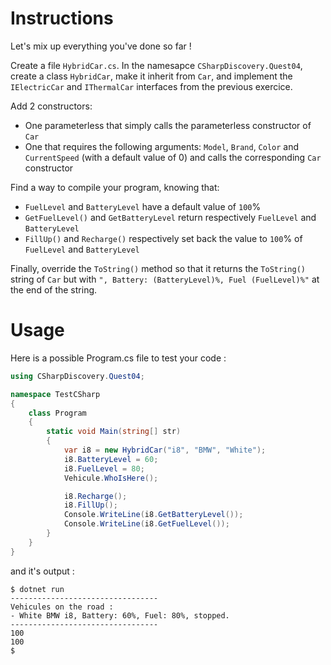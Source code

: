 # Instructions

Let's mix up everything you've done so far !

Create a file `HybridCar.cs`. In the namesapce `CSharpDiscovery.Quest04`, create a class `HybridCar`, make it inherit from `Car`, and implement the `IElectricCar` and `IThermalCar` interfaces from the previous exercice.

Add 2 constructors:

- One parameterless that simply calls the parameterless constructor of `Car`
- One that requires the following arguments: `Model`, `Brand`, `Color` and `CurrentSpeed` (with a default value of 0) and calls the corresponding `Car` constructor

Find a way to compile your program, knowing that:

- `FuelLevel` and `BatteryLevel` have a default value of `100`%
- `GetFuelLevel()` and `GetBatteryLevel` return respectively `FuelLevel` and `BatteryLevel`
- `FillUp()` and `Recharge()` respectively set back the value to `100`% of `FuelLevel` and `BatteryLevel`

Finally, override the `ToString()` method so that it returns the `ToString()` string of `Car` but with `", Battery: (BatteryLevel)%, Fuel (FuelLevel)%"` at the end of the string.

# Usage

Here is a possible Program.cs file to test your code :

```c#
using CSharpDiscovery.Quest04;

namespace TestCSharp
{
    class Program
    {
        static void Main(string[] str)
        {
            var i8 = new HybridCar("i8", "BMW", "White");
            i8.BatteryLevel = 60;
            i8.FuelLevel = 80;
            Vehicule.WhoIsHere();

            i8.Recharge();
            i8.FillUp();
            Console.WriteLine(i8.GetBatteryLevel());
            Console.WriteLine(i8.GetFuelLevel());
        }
    }
}
```

and it's output :

```
$ dotnet run
---------------------------------
Vehicules on the road :
- White BMW i8, Battery: 60%, Fuel: 80%, stopped.
---------------------------------
100
100
$
```

